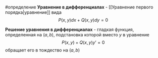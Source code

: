 #определение 
**Уравнение в дифференциалах** - [[Уравнение первого порядка|уравнение]] вида
$$P(x, y)dx + Q(x, y)dy = 0$$

**Решение уравнения в дифференциалах** - гладкая функция, определенная на $(a, b)$, подстановка которой вместо $y$ в уравнение
$$P(x, y) + Q(x, y)y' = 0$$
обращает его в тождество на $(a, b)$
